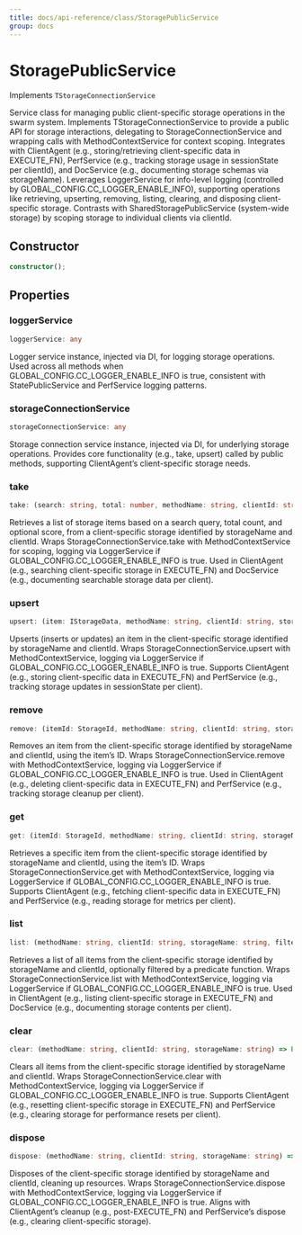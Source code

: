 ```yaml
---
title: docs/api-reference/class/StoragePublicService
group: docs
---
```


# StoragePublicService

Implements `TStorageConnectionService`

Service class for managing public client-specific storage operations in the swarm system.
Implements TStorageConnectionService to provide a public API for storage interactions, delegating to StorageConnectionService and wrapping calls with MethodContextService for context scoping.
Integrates with ClientAgent (e.g., storing/retrieving client-specific data in EXECUTE_FN), PerfService (e.g., tracking storage usage in sessionState per clientId), and DocService (e.g., documenting storage schemas via storageName).
Leverages LoggerService for info-level logging (controlled by GLOBAL_CONFIG.CC_LOGGER_ENABLE_INFO), supporting operations like retrieving, upserting, removing, listing, clearing, and disposing client-specific storage.
Contrasts with SharedStoragePublicService (system-wide storage) by scoping storage to individual clients via clientId.

## Constructor

```ts
constructor();
```

## Properties

### loggerService

```ts
loggerService: any
```

Logger service instance, injected via DI, for logging storage operations.
Used across all methods when GLOBAL_CONFIG.CC_LOGGER_ENABLE_INFO is true, consistent with StatePublicService and PerfService logging patterns.

### storageConnectionService

```ts
storageConnectionService: any
```

Storage connection service instance, injected via DI, for underlying storage operations.
Provides core functionality (e.g., take, upsert) called by public methods, supporting ClientAgent’s client-specific storage needs.

### take

```ts
take: (search: string, total: number, methodName: string, clientId: string, storageName: string, score?: number) => Promise<IStorageData[]>
```

Retrieves a list of storage items based on a search query, total count, and optional score, from a client-specific storage identified by storageName and clientId.
Wraps StorageConnectionService.take with MethodContextService for scoping, logging via LoggerService if GLOBAL_CONFIG.CC_LOGGER_ENABLE_INFO is true.
Used in ClientAgent (e.g., searching client-specific storage in EXECUTE_FN) and DocService (e.g., documenting searchable storage data per client).

### upsert

```ts
upsert: (item: IStorageData, methodName: string, clientId: string, storageName: string) => Promise<void>
```

Upserts (inserts or updates) an item in the client-specific storage identified by storageName and clientId.
Wraps StorageConnectionService.upsert with MethodContextService, logging via LoggerService if GLOBAL_CONFIG.CC_LOGGER_ENABLE_INFO is true.
Supports ClientAgent (e.g., storing client-specific data in EXECUTE_FN) and PerfService (e.g., tracking storage updates in sessionState per client).

### remove

```ts
remove: (itemId: StorageId, methodName: string, clientId: string, storageName: string) => Promise<void>
```

Removes an item from the client-specific storage identified by storageName and clientId, using the item’s ID.
Wraps StorageConnectionService.remove with MethodContextService, logging via LoggerService if GLOBAL_CONFIG.CC_LOGGER_ENABLE_INFO is true.
Used in ClientAgent (e.g., deleting client-specific data in EXECUTE_FN) and PerfService (e.g., tracking storage cleanup per client).

### get

```ts
get: (itemId: StorageId, methodName: string, clientId: string, storageName: string) => Promise<IStorageData>
```

Retrieves a specific item from the client-specific storage identified by storageName and clientId, using the item’s ID.
Wraps StorageConnectionService.get with MethodContextService, logging via LoggerService if GLOBAL_CONFIG.CC_LOGGER_ENABLE_INFO is true.
Supports ClientAgent (e.g., fetching client-specific data in EXECUTE_FN) and PerfService (e.g., reading storage for metrics per client).

### list

```ts
list: (methodName: string, clientId: string, storageName: string, filter?: (item: IStorageData) => boolean) => Promise<IStorageData[]>
```

Retrieves a list of all items from the client-specific storage identified by storageName and clientId, optionally filtered by a predicate function.
Wraps StorageConnectionService.list with MethodContextService, logging via LoggerService if GLOBAL_CONFIG.CC_LOGGER_ENABLE_INFO is true.
Used in ClientAgent (e.g., listing client-specific storage in EXECUTE_FN) and DocService (e.g., documenting storage contents per client).

### clear

```ts
clear: (methodName: string, clientId: string, storageName: string) => Promise<void>
```

Clears all items from the client-specific storage identified by storageName and clientId.
Wraps StorageConnectionService.clear with MethodContextService, logging via LoggerService if GLOBAL_CONFIG.CC_LOGGER_ENABLE_INFO is true.
Supports ClientAgent (e.g., resetting client-specific storage in EXECUTE_FN) and PerfService (e.g., clearing storage for performance resets per client).

### dispose

```ts
dispose: (methodName: string, clientId: string, storageName: string) => Promise<void>
```

Disposes of the client-specific storage identified by storageName and clientId, cleaning up resources.
Wraps StorageConnectionService.dispose with MethodContextService, logging via LoggerService if GLOBAL_CONFIG.CC_LOGGER_ENABLE_INFO is true.
Aligns with ClientAgent’s cleanup (e.g., post-EXECUTE_FN) and PerfService’s dispose (e.g., clearing client-specific storage).
